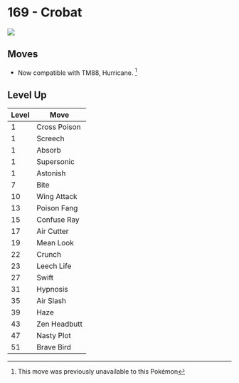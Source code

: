 # 169 - Crobat
![][169]

## Moves

 - Now compatible with TM88, Hurricane. [^1]

## Level Up

Level | Move
---   | ---
  1   | Cross Poison
  1   | Screech
  1   | Absorb
  1   | Supersonic
  1   | Astonish
  7   | Bite
 10   | Wing Attack
 13   | Poison Fang
 15   | Confuse Ray
 17   | Air Cutter
 19   | Mean Look
 22   | Crunch
 23   | Leech Life
 27   | Swift
 31   | Hypnosis
 35   | Air Slash
 39   | Haze
 43   | Zen Headbutt
 47   | Nasty Plot
 51   | Brave Bird




[^1]: This move was previously unavailable to this Pokémon

[169]: ../img/pokemon/169.png

